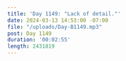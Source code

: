 ```yaml
---
title: 'Day 1149: "Lack of detail."'
date: 2024-03-13 14:53:00 -07:00
file: "/uploads/Day-B1149.mp3"
post: Day 1149
duration: '00:02:55'
length: 2431819
---
```


